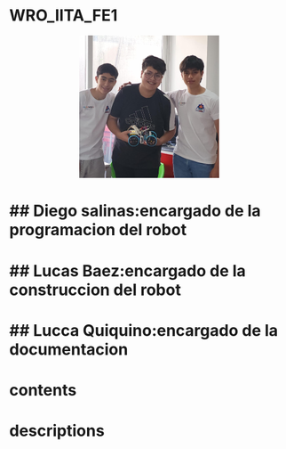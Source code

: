 # WRO_IITA_FE1
<p 
align="center">
<img src="images\team\team.jpeg"
style="width:50%; border:0;">
</p>

# ## Diego salinas:encargado de la programacion del robot
# ## Lucas Baez:encargado de la construccion del robot
# ## Lucca Quiquino:encargado de la documentacion














# contents
# descriptions
